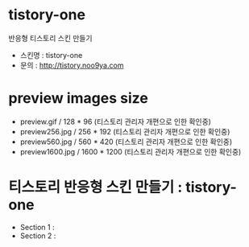 # tistory-one
반응형 티스토리 스킨 만들기
- 스킨명 : tistory-one
- 문의 : http://tistory.noo9ya.com

# preview images size
- preview.gif / 128 * 96 (티스토리 관리자 개편으로 인한 확인중)
- preview256.jpg / 256 * 192 (티스토리 관리자 개편으로 인한 확인중)
- preview560.jpg / 560 * 420 (티스토리 관리자 개편으로 인한 확인중)
- preview1600.jpg / 1600 * 1200 (티스토리 관리자 개편으로 인한 확인중)

# 티스토리 반응형 스킨 만들기 : tistory-one
- Section 1 : 
- Section 2 :